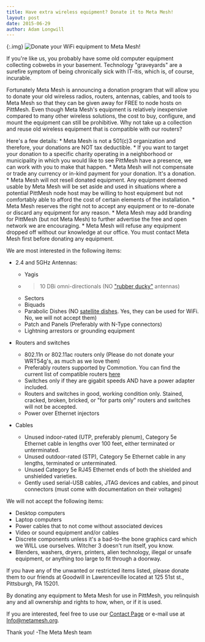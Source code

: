 ```yaml
---
title: Have extra wireless equipment? Donate it to Meta Mesh!
layout: post
date: 2015-06-29
author: Adam Longwill
---
```


{:.img}
![Donate your WiFi equipment to Meta Mesh!](http://i.imgur.com/HY0Hrpy.jpg)

If you're like us, you probably have some old computer equipment collecting cobwebs in your basement. Technology "graveyards"
are a surefire symptom of being chronically sick with IT-itis, which is, of course, incurable.

Fortunately Meta Mesh is announcing a donation program that will allow you to donate your old wireless
radios, routers, antennas, cables, and tools to Meta Mesh so that they can be given away for FREE to node hosts on PittMesh. Even
though Meta Mesh's equipment is relatively inexpensive compared to many other wireless solutions, the cost to buy, configure, 
and mount the equipment can still be prohibitive. Why not take up a collection and reuse old wireless equipment that is compatible with our routers?

Here's a few details:
    * Meta Mesh is not a 501(c)3 organization and therefore, your donations are NOT tax deductible.
    * If you want to target your donation to a specific charity operating in a neighborhood or municipality in which you would like to see PittMesh have a presence, we can work with you to make that happen.
    * Meta Mesh will not compensate or trade any currency or in-kind payment for your donation. It's a donation.
    * Meta Mesh will not resell donated equipment. Any equipment deemed usable by Meta Mesh will be set aside and used in
    situations where a potential PittMesh node host may be willing to host equipment but not comfortably able to afford the cost of certain elements of the installation.
    * Meta Mesh reserves the right not to accept any equipment or to re-donate or discard any equipment for any reason.
    * Meta Mesh may add branding for PittMesh (but not Meta Mesh) to further advertise the free and open network we are encouraging.
    * Meta Mesh will refuse any equipment dropped off without our knowledge at our office. You must contact Meta Mesh first before donating any equipment.
    
We are most interested in the following items:
  * 2.4 and 5GHz Antennas:
    * Yagis
    * > 10 DBi omni-directionals (NO ["rubber ducky"](http://www.eagle-antenna.com/images/htantenna.jpg) antennas)
    * Sectors
    * Biquads
    * Parabolic Dishes (NO [satellite dishes](https://www.google.com/search?q=satellite+dish+on+house&espv=2&biw=1680&bih=925&source=lnms&tbm=isch&sa=X&ei=_A2UVZLlC8mHyASu6pHgDg&ved=0CAYQ_AUoAQ). Yes, they can be used for WiFi. No, we will not accept them)
    * Patch and Panels (Preferably with N-Type connectors)
    * Lightning arrestors or grounding equipment
    
  * Routers and switches
    * 802.11n or 802.11ac routers only (Please do not donate your WRT54g's, as much as we love them)
    * Preferably routers supported by Commotion. You can find the current list of compatible routers [here](https://commotionwireless.net/docs/supported-devices/)
    * Switches only if they are gigabit speeds AND have a power adapter included.
    * Routers and switches in good, working condition only. Stained, cracked, broken, bricked, or "for parts only" routers and switches will not be accepted.
    * Power over Ethernet injectors
    
  * Cables
    * Unused indoor-rated (UTP, preferably plenum), Category 5e Ethernet cable in lengths over 100 feet, either terminated or unterminated.
    * Unused outdoor-rated (STP), Category 5e Ethernet cable in any lengths, terminated or unterminated.
    * Unused Category 5e RJ45 Ethernet ends of both the shielded and unshielded varieties.
    * Gently used serial-USB cables, JTAG devices and cables, and pinout connectors (must come with documentation on their voltages)

We will not accept the following items:
  * Desktop computers
  * Laptop computers
  * Power cables that to not come without associated devices
  * Video or sound equipment and/or cables
  * Discrete components unless it's a bad-to-the bone graphics card which we WILL use ourselves. Witcher 3 doesn't run itself, you know.
  * Blenders, washers, dryers, printers, alien technology, illegal or unsafe equipment, or anything too large to fit through a doorway.
  
If you have any of the unwanted or restricted items listed, please donate them to our friends at Goodwill in Lawrenceville located at 125 51st st., Pittsburgh, PA 15201.

By donating any equipment to Meta Mesh for use in PittMesh, you relinquish any and all ownership and rights to how, when, or if it is used.

If you are interested, feel free to use our [Contact Page](http://www.metamesh.org/contact.html) or e-mail use at Info@metamesh.org.

Thank you!
-The Meta Mesh team
